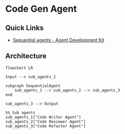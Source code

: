 # Code Gen Agent

## Quick Links

- [Sequential agents - Agent Development Kit](https://google.github.io/adk-docs/agents/workflow-agents/sequential-agents/)

## Architecture

```mermaid
flowchart LR

Input --> sub_agents_1

subgraph SequentialAgent
    sub_agents_1 --> sub_agents_2 --> sub_agents_3
end

sub_agents_3 --> Output

%% Sub agents
sub_agents_1["Code Writer Agent"]
sub_agents_2["Code Reviewer Agent"]
sub_agents_3["Code Refactor Agent"]
```
